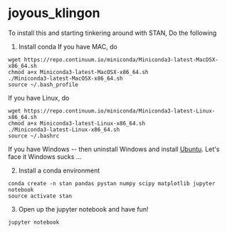 # joyous_klingon

To install this and starting tinkering around with STAN, Do the following

1. Install conda
If you have MAC, do

```
wget https://repo.continuum.io/miniconda/Miniconda3-latest-MacOSX-x86_64.sh
chmod a+x Miniconda3-latest-MacOSX-x86_64.sh
./Miniconda3-latest-MacOSX-x86_64.sh
source ~/.bash_profile
```

If you have Linux, do

```
wget https://repo.continuum.io/miniconda/Miniconda3-latest-Linux-x86_64.sh
chmod a+x Miniconda3-latest-Linux-x86_64.sh
./Miniconda3-latest-Linux-x86_64.sh
source ~/.bashrc
```

If you have Windows -- then uninstall Windows and install [Ubuntu](https://tutorials.ubuntu.com/tutorial/tutorial-install-ubuntu-desktop#0).  Let's face it Windows sucks ...

2. Install a conda environment

```
conda create -n stan pandas pystan numpy scipy matplotlib jupyter notebook
source activate stan
```

3. Open up the jupyter notebook and have fun!
```
jupyter notebook
```
